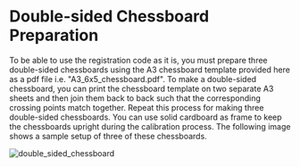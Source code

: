 # Double-sided Chessboard Preparation

To be able to use the registration code as it is, you must prepare three double-sided chessboards using the A3 chessboard template provided here as a pdf file i.e. "A3_6x5_chessboard.pdf". To make a double-sided chessboard, you can print the chessboard template on two separate A3 sheets and then join them back to back such that the corresponding crossing points match together. Repeat this process for making three double-sided chessboards. You can use solid cardboard as frame to keep the chessboards upright during the calibration process. The following image shows a sample setup of three of these chessboards.

![double_sided_chessboard](https://cloud.githubusercontent.com/assets/22081195/18788866/7884f576-81a0-11e6-9954-e190b99cac54.jpg)


